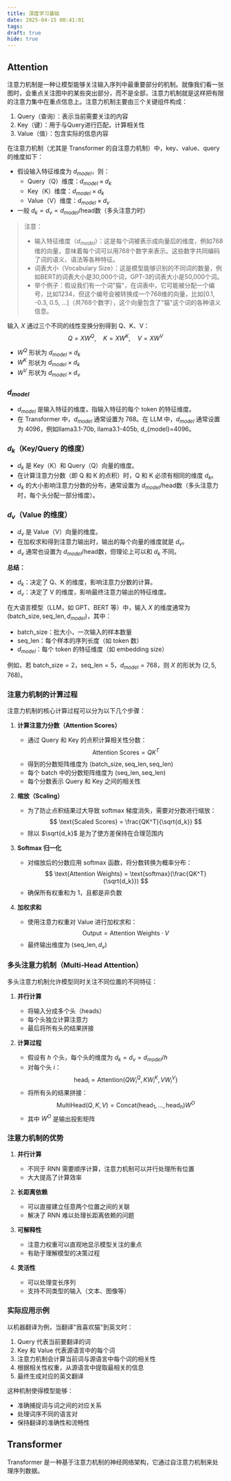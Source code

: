 ```yaml
---
title: 深度学习基础
date: 2025-04-15 00:41:01
tags:
draft: true
hide: true
---
```

## Attention
注意力机制是一种让模型能够关注输入序列中最重要部分的机制。就像我们看一张图时，会重点关注图中的某些突出部分，而不是全部，注意力机制就是这样把有限的注意力集中在重点信息上。注意力机制主要由三个关键组件构成：
1. Query（查询）：表示当前需要关注的内容
2. Key（键）：用于与Query进行匹配，计算相关性
3. Value（值）：包含实际的信息内容

在注意力机制（尤其是 Transformer 的自注意力机制）中，key、value、query 的维度如下：
- 假设输入特征维度为 $d_{model}$，则：
    - Query（Q）维度：$d_{model} \times d_k$
    - Key（K）维度：$d_{model} \times d_k$
    - Value（V）维度：$d_{model} \times d_v$
- 一般 $d_k = d_v = d_{model} / \text{head数}$（多头注意力时）


> 注意：
> - 输入特征维度（$d_{model}$）：这是每个词被表示成向量后的维度，例如768维的向量，意味着每个词可以用768个数字来表示。这些数字共同编码了词的语义、语法等各种特征。
> - 词表大小（Vocabulary Size）：这是模型能够识别的不同词的数量，例如BERT的词表大小是30,000个词，GPT-3的词表大小是50,000个词。
> - 举个例子：假设我们有一个词"猫"，在词表中，它可能被分配一个编号，比如1234，但这个编号会被转换成一个768维的向量，比如[0.1, -0.3, 0.5, ...]（共768个数字），这个向量包含了"猫"这个词的各种语义信息。


输入 $X$ 通过三个不同的线性变换分别得到 Q、K、V：
$$
Q = XW^Q, \quad K = XW^K, \quad V = XW^V
$$

- $W^Q$ 形状为 $d_{model} \times d_k$
- $W^K$ 形状为 $d_{model} \times d_k$
- $W^V$ 形状为 $d_{model} \times d_v$
###   $d_{model}$
- $d_{model}$ 是输入特征的维度，指输入特征的每个 token 的特征维度。
- 在 Transformer 中，$d_{model}$ 通常设置为 768。在 LLM 中，$d_{model}$ 通常设置为 4096，例如llama3.1-70b, llama3.1-405b, d_{model}=4096。


### $d_k$（Key/Query 的维度）
- $d_k$ 是 Key（K）和 Query（Q）向量的维度。
- 在计算注意力分数（即 Q 和 K 的点积）时，Q 和 K 必须有相同的维度 $d_k$。
- $d_k$ 的大小影响注意力分数的分布，通常设置为 $d_{model}/\text{head数}$（多头注意力时，每个头分配一部分维度）。

### $d_v$（Value 的维度）
- $d_v$ 是 Value（V）向量的维度。
- 在加权求和得到注意力输出时，输出的每个向量的维度就是 $d_v$。
- $d_v$ 通常也设置为 $d_{model}/\text{head数}$，但理论上可以和 $d_k$ 不同。

**总结：**
- $d_k$：决定了 Q、K 的维度，影响注意力分数的计算。
- $d_v$：决定了 V 的维度，影响最终注意力输出的特征维度。

在大语言模型（LLM，如 GPT、BERT 等）中，输入 $X$ 的维度通常为 $(\text{batch\_size}, \text{seq\_len}, d_{model})$，其中：
- $\text{batch\_size}$：批大小，一次输入的样本数量
- $\text{seq\_len}$：每个样本的序列长度（如 token 数）
- $d_{model}$：每个 token 的特征维度（如 embedding size）

例如，若 $\text{batch\_size}=2$，$\text{seq\_len}=5$，$d_{model}=768$，则 $X$ 的形状为 $(2, 5, 768)$。


### 注意力机制的计算过程

注意力机制的核心计算过程可以分为以下几个步骤：

1. **计算注意力分数（Attention Scores）**
   - 通过 Query 和 Key 的点积计算相关性分数：
   $$
   \text{Attention Scores} = QK^T
   $$
   - 得到的分数矩阵维度为 $(\text{batch\_size}, \text{seq\_len}, \text{seq\_len})$
   - 每个 batch 中的分数矩阵维度为 $(\text{seq\_len}, \text{seq\_len})$
   - 每个分数表示 Query 和 Key 之间的相关性

2. **缩放（Scaling）**
   - 为了防止点积结果过大导致 softmax 梯度消失，需要对分数进行缩放：
   $$
   \text{Scaled Scores} = \frac{QK^T}{\sqrt{d_k}}
   $$
   - 除以 $\sqrt{d_k}$ 是为了使方差保持在合理范围内

3. **Softmax 归一化**
   - 对缩放后的分数应用 softmax 函数，将分数转换为概率分布：
   $$
   \text{Attention Weights} = \text{softmax}(\frac{QK^T}{\sqrt{d_k}})
   $$
   - 确保所有权重和为 1，且都是非负数

4. **加权求和**
   - 使用注意力权重对 Value 进行加权求和：
   $$
   \text{Output} = \text{Attention Weights} \cdot V
   $$
   - 最终输出维度为 $(\text{seq\_len}, d_v)$

### 多头注意力机制（Multi-Head Attention）

多头注意力机制允许模型同时关注不同位置的不同特征：

1. **并行计算**
   - 将输入分成多个头（heads）
   - 每个头独立计算注意力
   - 最后将所有头的结果拼接

2. **计算过程**
   - 假设有 $h$ 个头，每个头的维度为 $d_k = d_v = d_{model}/h$
   - 对每个头 $i$：
     $$
     \text{head}_i = \text{Attention}(QW_i^Q, KW_i^K, VW_i^V)
     $$
   - 将所有头的结果拼接：
     $$
     \text{MultiHead}(Q, K, V) = \text{Concat}(\text{head}_1, ..., \text{head}_h)W^O
     $$
   - 其中 $W^O$ 是输出投影矩阵

### 注意力机制的优势

1. **并行计算**
   - 不同于 RNN 需要顺序计算，注意力机制可以并行处理所有位置
   - 大大提高了计算效率

2. **长距离依赖**
   - 可以直接建立任意两个位置之间的关联
   - 解决了 RNN 难以处理长距离依赖的问题

3. **可解释性**
   - 注意力权重可以直观地显示模型关注的重点
   - 有助于理解模型的决策过程

4. **灵活性**
   - 可以处理变长序列
   - 支持不同类型的输入（文本、图像等）

### 实际应用示例

以机器翻译为例，当翻译"我喜欢猫"到英文时：

1. Query 代表当前要翻译的词
2. Key 和 Value 代表源语言中的每个词
3. 注意力机制会计算当前词与源语言中每个词的相关性
4. 根据相关性权重，从源语言中提取最相关的信息
5. 最终生成对应的英文翻译

这种机制使得模型能够：
- 准确捕捉词与词之间的对应关系
- 处理词序不同的语言对
- 保持翻译的准确性和流畅性

## Transformer
Transformer 是一种基于注意力机制的神经网络架构，它通过自注意力机制来处理序列数据。







